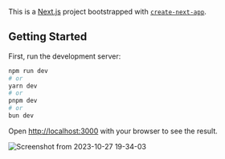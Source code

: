 This is a [Next.js](https://nextjs.org/) project bootstrapped with [`create-next-app`](https://github.com/vercel/next.js/tree/canary/packages/create-next-app).

## Getting Started

First, run the development server:

```bash
npm run dev
# or
yarn dev
# or
pnpm dev
# or
bun dev
```

Open [http://localhost:3000](http://localhost:3000) with your browser to see the result.

![Screenshot from 2023-10-27 19-34-03](https://github.com/avsrikanthgowda/filterable_products_app/assets/16812482/d08b02c4-5863-47a9-a391-8b6fd1d9dac9)
